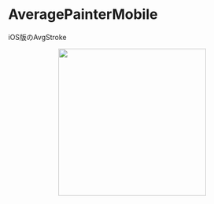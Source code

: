 # AveragePainterMobile
iOS版のAvgStroke

<div style="text-align:center">
<img src="https://github.com/nshhhin/AveragePainterMobile/blob/master/demo1.gif" width="auto" height="300px">
</div>
